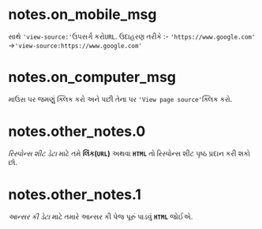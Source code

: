 # notes.on_mobile_msg

સાથે `'view-source:'`ઉપસર્ગ કરો`URL`. ઉદાહરણ તરીકે :- `'https://www.google.com'` ->`'view-source:https://www.google.com'`

# notes.on_computer_msg

માઉસ પર જમણું ક્લિક કરો અને પછી તેના પર `'View page source'`ક્લિક કરો.

# notes.other_notes.0

_રિસ્પોન્સ શીટ ડેટા_ માટે તમે **લિંક(`URL`)** અથવા **`HTML`** તો રિસ્પોન્સ શીટ પૃષ્ઠ પ્રદાન કરી શકો છો.

# notes.other_notes.1

_આન્સર કી ડેટા_ માટે તમારે આન્સર કી પેજ પૂરું પાડવું **`HTML`** જોઈએ.
